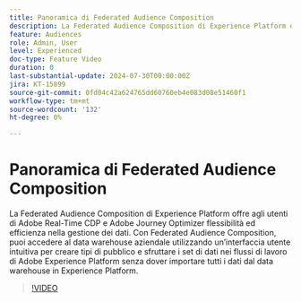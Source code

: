 ```yaml
---
title: Panoramica di Federated Audience Composition
description: La Federated Audience Composition di Experience Platform offre agli utenti di Adobe Real-Time CDP e Adobe Journey Optimizer flessibilità ed efficienza nella gestione dei dati. Con Federated Audience Composition, puoi accedere al data warehouse aziendale utilizzando un’interfaccia utente intuitiva per creare tipi di pubblico e sfruttare i set di dati nei flussi di lavoro di Adobe Experience Platform senza dover importare tutti i dati dal data warehouse in Experience Platform.
feature: Audiences
role: Admin, User
level: Experienced
doc-type: Feature Video
duration: 0
last-substantial-update: 2024-07-30T00:00:00Z
jira: KT-15899
source-git-commit: 0fd04c42a624765dd60760eb4e083d08e51460f1
workflow-type: tm+mt
source-wordcount: '132'
ht-degree: 0%

---
```



# Panoramica di Federated Audience Composition

La Federated Audience Composition di Experience Platform offre agli utenti di Adobe Real-Time CDP e Adobe Journey Optimizer flessibilità ed efficienza nella gestione dei dati. Con Federated Audience Composition, puoi accedere al data warehouse aziendale utilizzando un’interfaccia utente intuitiva per creare tipi di pubblico e sfruttare i set di dati nei flussi di lavoro di Adobe Experience Platform senza dover importare tutti i dati dal data warehouse in Experience Platform.

>[!VIDEO](https://video.tv.adobe.com/v/3432261/?learn=on)
